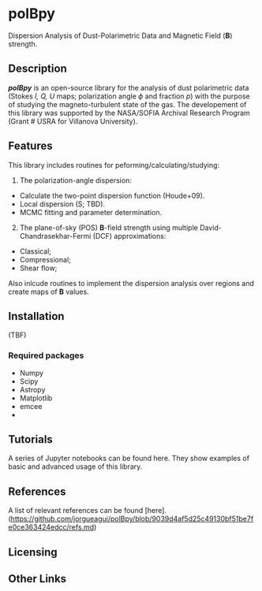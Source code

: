 # polBpy
Dispersion Analysis of Dust-Polarimetric Data and Magnetic Field (**B**) strength.

## Description
***polBpy*** is an open-source library for the analysis of dust polarimetric data (Stokes *I, Q, U* maps; polarization angle $\phi$ and fraction *p*) with the purpose of studying the magneto-turbulent state of the gas.
The developement of this library was supported by the NASA/SOFIA Archival Research Program (Grant # USRA for Villanova University).

## Features
This library includes routines for peforming/calculating/studying:
1. The polarization-angle dispersion:
  - Calculate the two-point dispersion function (Houde+09).
  - Local dispersion (S; TBD).
  - MCMC fitting and parameter determination.
2. The plane-of-sky (POS) **B**-field strength using multiple David-Chandrasekhar-Fermi (DCF) approximations:
 - Classical;
 - Compressional;
 - Shear flow;

Also inlcude routines to implement the dispersion analysis over regions and create maps of **B** values.

## Installation
(TBF)
### Required packages
- Numpy
- Scipy
- Astropy
- Matplotlib
- emcee
- 

## Tutorials
A series of Jupyter notebooks can be found here. They show examples of basic and advanced usage of this library.

## References

A list of relevant references can be found [here].(https://github.com/jorgueagui/polBpy/blob/9039d4af5d25c49130bf51be7fe0ce363424edcc/refs.md)

## Licensing

## Other Links
